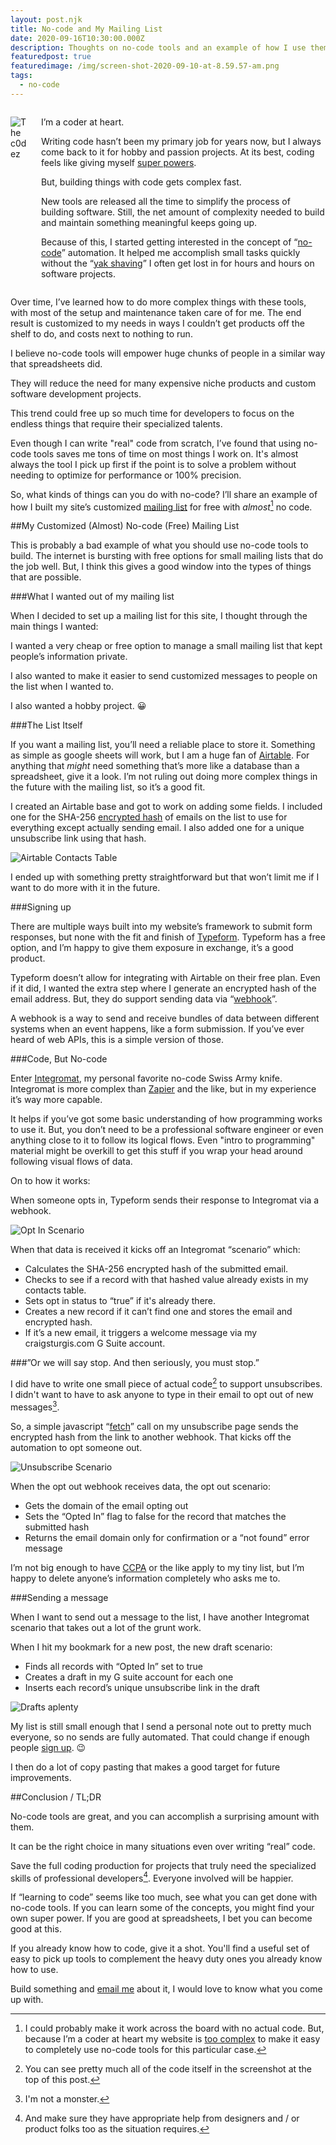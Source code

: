 ```yaml
---
layout: post.njk
title: No-code and My Mailing List
date: 2020-09-16T10:30:00.000Z
description: Thoughts on no-code tools and an example of how I use them for my mailing list
featuredpost: true
featuredimage: /img/screen-shot-2020-09-10-at-8.59.57-am.png
tags:
  - no-code
---
```


<div class="columns">
<div class="column is-3">

![The c0dez](/img/screen-shot-2020-09-14-at-10.36.21-am.png)

</div>

<div class="column is-9">

I’m a coder at heart.

Writing code hasn’t been my primary job for years now, but I always come back to it for hobby and passion projects. At its best, coding feels like giving myself [super powers](https://xkcd.com/353/).

But, building things with code gets complex fast.

New tools are released all the time to simplify the process of building software. Still, the net amount of complexity needed to build and maintain something meaningful keeps going up.

Because of this, I started getting interested in the concept of “[no-code](https://en.wikipedia.org/wiki/No-code_development_platform)” automation. It helped me accomplish small tasks quickly without the “[yak shaving](https://americanexpress.io/yak-shaving/)” I often get lost in for hours and hours on software projects.

</div>
</div>

Over time, I’ve learned how to do more complex things with these tools, with most of the setup and maintenance taken care of for me. The end result is customized to my needs in ways I couldn’t get products off the shelf to do, and costs next to nothing to run.

I believe no-code tools will empower huge chunks of people in a similar way that spreadsheets did.

They will reduce the need for many expensive niche products and custom software development projects.

This trend could free up so much time for developers to focus on the endless things that require their specialized talents.

Even though I can write "real" code from scratch, I’ve found that using no-code tools saves me tons of time on most things I work on. It's almost always the tool I pick up first if the point is to solve a problem without needing to optimize for performance or 100% precision.

So, what kinds of things can you do with no-code? I’ll share an example of how I built my site’s customized [mailing list](https://craigsturgis.typeform.com/to/FWPtSS) for free with _almost_[^1] no code.

[^1]: I could probably make it work across the board with no actual code. But, because I’m a coder at heart my website is [too complex](/posts/great-gatsby-js/) to make it easy to completely use no-code tools for this particular case.

##My Customized (Almost) No-code (Free) Mailing List

This is probably a bad example of what you should use no-code tools to build. The internet is bursting with free options for small mailing lists that do the job well. But, I think this gives a good window into the types of things that are possible.

###What I wanted out of my mailing list

When I decided to set up a mailing list for this site, I thought through the main things I wanted:

I wanted a very cheap or free option to manage a small mailing list that kept people’s information private.

I also wanted to make it easier to send customized messages to people on the list when I wanted to.

I also wanted a hobby project. 😀

###The List Itself

If you want a mailing list, you’ll need a reliable place to store it. Something as simple as google sheets will work, but I am a huge fan of [Airtable](https://airtable.com/invite/r/urHGIHqj). For anything that _might_ need something that’s more like a database than a spreadsheet, give it a look. I’m not ruling out doing more complex things in the future with the mailing list, so it’s a good fit.

I created an Airtable base and got to work on adding some fields. I included one for the SHA-256 [encrypted hash](https://brilliant.org/wiki/secure-hashing-algorithms/) of emails on the list to use for everything except actually sending email. I also added one for a unique unsubscribe link using that hash.

![Airtable Contacts Table](/img/screen-shot-2020-09-14-at-9.10.08-am.png)

I ended up with something pretty straightforward but that won’t limit me if I want to do more with it in the future.

###Signing up

There are multiple ways built into my website’s framework to submit form responses, but none with the fit and finish of [Typeform](https://www.typeform.com). Typeform has a free option, and I’m happy to give them exposure in exchange, it’s a good product.

Typeform doesn’t allow for integrating with Airtable on their free plan. Even if it did, I wanted the extra step where I generate an encrypted hash of the email address. But, they do support sending data via “[webhook](https://zapier.com/blog/what-are-webhooks/)”.

A webhook is a way to send and receive bundles of data between different systems when an event happens, like a form submission. If you’ve ever heard of web APIs, this is a simple version of those.

###Code, But No-code

Enter [Integromat](https://www.integromat.com/?pc=craigsturgis), my personal favorite no-code Swiss Army knife. Integromat is more complex than [Zapier](https://zapier.com) and the like, but in my experience it’s way more capable.

It helps if you’ve got some basic understanding of how programming works to use it. But, you don’t need to be a professional software engineer or even anything close to it to follow its logical flows. Even "intro to programming" material might be overkill to get this stuff if you wrap your head around following visual flows of data.

On to how it works:

When someone opts in, Typeform sends their response to Integromat via a webhook.

![Opt In Scenario](/img/screen-shot-2020-09-10-at-8.59.57-am.png)

When that data is received it kicks off an Integromat “scenario” which:

- Calculates the SHA-256 encrypted hash of the submitted email.
- Checks to see if a record with that hashed value already exists in my contacts table.
- Sets opt in status to “true” if it's already there.
- Creates a new record if it can’t find one and stores the email and encrypted hash.
- If it’s a new email, it triggers a welcome message via my craigsturgis.com G Suite account.

###”Or we will say stop. And then seriously, you must stop.”

I did have to write one small piece of actual code[^2] to support unsubscribes. I didn't want to have to ask anyone to type in their email to opt out of new messages[^3].

So, a simple javascript “[fetch](https://developer.mozilla.org/en-US/docs/Web/API/Fetch_API/Using_Fetch)” call on my unsubscribe page sends the encrypted hash from the link to another webhook. That kicks off the automation to opt someone out.

[^2]: You can see pretty much all of the code itself in the screenshot at the top of this post.
[^3]: I'm not a monster.

![Unsubscribe Scenario](/img/screen-shot-2020-09-14-at-9.21.33-am.png)

When the opt out webhook receives data, the opt out scenario:

- Gets the domain of the email opting out
- Sets the “Opted In” flag to false for the record that matches the submitted hash
- Returns the email domain only for confirmation or a “not found” error message

I’m not big enough to have [CCPA](https://smarterhq.com/blog/ccpa-compliance) or the like apply to my tiny list, but I’m happy to delete anyone’s information completely who asks me to.

###Sending a message

When I want to send out a message to the list, I have another Integromat scenario that takes out a lot of the grunt work.

When I hit my bookmark for a new post, the new draft scenario:

- Finds all records with “Opted In” set to true
- Creates a draft in my G suite account for each one
- Inserts each record’s unique unsubscribe link in the draft

![Drafts aplenty](/img/screen-shot-2020-09-14-at-9.25.37-am.png)

My list is still small enough that I send a personal note out to pretty much everyone, so no sends are fully automated. That could change if enough people [sign up](https://craigsturgis.typeform.com/to/FWPtSS). 😉

I then do a lot of copy pasting that makes a good target for future improvements.

##Conclusion / TL;DR

No-code tools are great, and you can accomplish a surprising amount with them.

It can be the right choice in many situations even over writing “real” code.

Save the full coding production for projects that truly need the specialized skills of professional developers[^4]. Everyone involved will be happier.

[^4]: And make sure they have appropriate help from designers and / or product folks too as the situation requires.

If “learning to code” seems like too much, see what you can get done with no-code tools. If you can learn some of the concepts, you might find your own super power. If you are good at spreadsheets, I bet you can become good at this.

If you already know how to code, give it a shot. You'll find a useful set of easy to pick up tools to complement the heavy duty ones you already know how to use.

Build something and [email me](https://craigsturgis.typeform.com/to/Jv3Dgh) about it, I would love to know what you come up with.
